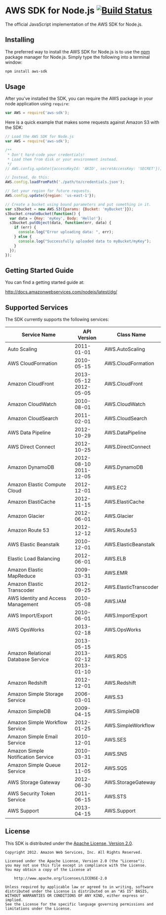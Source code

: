 # AWS SDK for Node.js [![Build Status](https://travis-ci.org/aws/aws-sdk-js.png?branch=master)](https://travis-ci.org/aws/aws-sdk-js)

The official JavaScript implementation of the AWS SDK for Node.js.

## Installing

The preferred way to install the AWS SDK for Node.js is to use the
[npm](http://npmjs.org) package manager for Node.js. Simply type the following
into a terminal window:

```sh
npm install aws-sdk
```

## Usage

After you've installed the SDK, you can require the AWS package in your node
application using `require`:

```js
var AWS = require('aws-sdk');
```

Here is a quick example that makes some requests against Amazon S3 with the SDK:

```js
// Load the AWS SDK for Node.js
var AWS = require('aws-sdk');

/**
 * Don't hard-code your credentials!
 * Load them from disk or your environment instead.
 */
// AWS.config.update({accessKeyId: 'AKID', secretAccessKey: 'SECRET'});

// Instead, do this:
AWS.config.loadFromPath('./path/to/credentials.json');

// Set your region for future requests.
AWS.config.update({region: 'us-east-1'});

// Create a bucket using bound parameters and put something in it.
var s3bucket = new AWS.S3({params: {Bucket: 'myBucket'}});
s3bucket.createBucket(function() {
  var data = {Key: 'myKey', Body: 'Hello!'};
  s3bucket.putObject(data, function(err, data) {
    if (err) {
      console.log("Error uploading data: ", err);
    } else {
      console.log("Successfully uploaded data to myBucket/myKey");
    }
  });
});
```

## Getting Started Guide

You can find a getting started guide at:

http://docs.amazonwebservices.com/nodejs/latest/dg/

## Supported Services

The SDK currently supports the following services:

<table>
  <thead>
    <th>Service Name</th>
    <th>API Version</th>
    <th>Class Name</th>
  </thead>
  <tbody>
    <tr>
      <td>Auto Scaling</td>
      <td>2011-01-01</td>
      <td>AWS.AutoScaling</td>
    </tr>
    <tr>
      <td>AWS CloudFormation</td>
      <td>2010-05-15</td>
      <td>AWS.CloudFormation</td>
    </tr>
    <tr>
      <td>Amazon CloudFront</td>
      <td>2013-05-12<br>2012-05-05</td>
      <td>AWS.CloudFront</td>
    </tr>
    <tr>
      <td>Amazon CloudWatch</td>
      <td>2010-08-01</td>
      <td>AWS.CloudWatch</td>
    </tr>
    <tr>
      <td>Amazon CloudSearch</td>
      <td>2011-02-01</td>
      <td>AWS.CloudSearch</td>
    </tr>
    <tr>
      <td>AWS Data Pipeline</td>
      <td>2012-10-29</td>
      <td>AWS.DataPipeline</td>
    </tr>
    <tr>
      <td>AWS Direct Connect</td>
      <td>2012-10-25</td>
      <td>AWS.DirectConnect</td>
    </tr>
    <tr>
      <td>Amazon DynamoDB</td>
      <td>2012-08-10<br>2011-12-05</td>
      <td>AWS.DynamoDB</td>
    </tr>
    <tr>
      <td>Amazon Elastic Compute Cloud</td>
      <td>2012-12-01</td>
      <td>AWS.EC2</td>
    </tr>
    <tr>
      <td>Amazon ElastiCache</td>
      <td>2012-11-15</td>
      <td>AWS.ElastiCache</td>
    </tr>
    <tr>
      <td>Amazon Glacier</td>
      <td>2012-06-01</td>
      <td>AWS.Glacier</td>
    </tr>
    <tr>
      <td>Amazon Route 53</td>
      <td>2012-12-12</td>
      <td>AWS.Route53</td>
    </tr>
    <tr>
      <td>AWS Elastic Beanstalk</td>
      <td>2010-12-01</td>
      <td>AWS.ElasticBeanstalk</td>
    </tr>
    <tr>
      <td>Elastic Load Balancing</td>
      <td>2012-06-01</td>
      <td>AWS.ELB</td>
    </tr>
    <tr>
      <td>Amazon Elastic MapReduce</td>
      <td>2009-03-31</td>
      <td>AWS.EMR</td>
    </tr>
    <tr>
      <td>Amazon Elastic Transcoder</td>
      <td>2012-09-25</td>
      <td>AWS.ElasticTranscoder</td>
    </tr>
    <tr>
      <td>AWS Identity and Access Management</td>
      <td>2010-05-08</td>
      <td>AWS.IAM</td>
    </tr>
    <tr>
      <td>AWS Import/Export</td>
      <td>2010-06-01</td>
      <td>AWS.ImportExport</td>
    </tr>
    <tr>
      <td>AWS OpsWorks</td>
      <td>2013-02-18</td>
      <td>AWS.OpsWorks</td>
    </tr>
    <tr>
      <td>Amazon Relational Database Service</td>
      <td>2013-05-15<br>2013-02-12<br>2013-01-10</td>
      <td>AWS.RDS</td>
    </tr>
    <tr>
      <td>Amazon Redshift</td>
      <td>2012-12-01</td>
      <td>AWS.Redshift</td>
    </tr>
    <tr>
      <td>Amazon Simple Storage Service</td>
      <td>2006-03-01</td>
      <td>AWS.S3</td>
    </tr>
    <tr>
      <td>Amazon SimpleDB</td>
      <td>2009-04-15</td>
      <td>AWS.SimpleDB</td>
    </tr>
    <tr>
      <td>Amazon Simple Workflow Service</td>
      <td>2012-01-25</td>
      <td>AWS.SimpleWorkflow</td>
    </tr>
    <tr>
      <td>Amazon Simple Email Service</td>
      <td>2010-12-01</td>
      <td>AWS.SES</td>
    </tr>
    <tr>
      <td>Amazon Simple Notification Service</td>
      <td>2010-03-31</td>
      <td>AWS.SNS</td>
    </tr>
    <tr>
      <td>Amazon Simple Queue Service</td>
      <td>2012-11-05</td>
      <td>AWS.SQS</td>
    </tr>
    <tr>
      <td>AWS Storage Gateway</td>
      <td>2012-06-30</td>
      <td>AWS.StorageGateway</td>
    </tr>
    <tr>
      <td>AWS Security Token Service</td>
      <td>2011-06-15</td>
      <td>AWS.STS</td>
    </tr>
    <tr>
      <td>AWS Support</td>
      <td>2013-04-15</td>
      <td>AWS.Support</td>
    </tr>
  </tbody>
</table>

## License

This SDK is distributed under the
[Apache License, Version 2.0](http://www.apache.org/licenses/LICENSE-2.0).

```no-highlight
Copyright 2012. Amazon Web Services, Inc. All Rights Reserved.

Licensed under the Apache License, Version 2.0 (the "License");
you may not use this file except in compliance with the License.
You may obtain a copy of the License at

    http://www.apache.org/licenses/LICENSE-2.0

Unless required by applicable law or agreed to in writing, software
distributed under the License is distributed on an "AS IS" BASIS,
WITHOUT WARRANTIES OR CONDITIONS OF ANY KIND, either express or implied.
See the License for the specific language governing permissions and
limitations under the License.
```
